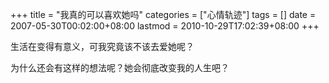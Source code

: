 +++
title = "我真的可以喜欢她吗"
categories = ["心情轨迹"]
tags = []
date = 2007-05-30T00:02:00+08:00
lastmod = 2010-10-29T17:02:39+08:00
+++



生活在变得有意义，可我究竟该不该去爱她呢？

为什么还会有这样的想法呢？她会彻底改变我的人生吧？